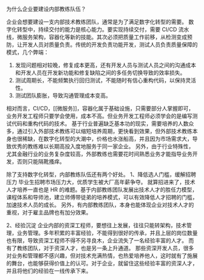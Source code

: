 为什么企业要建设内部教练队伍？

企业会想要建设一支内部技术教练团队，通常是为了满足数字化转型的需要。
数字化转型中，持续交付的能力是核心能力。要实现持续交付，需要 CI/CD 流水线，微服务架构，容器化等新的技能。其次必须把质量工作前移，从检测变成预防，让开发人员对质量负责。传统的开发负责功能开发，测试人员负责质量保障的模式，几个弊端：
1. 发现问题相对较晚，修复成本更高，还有开发人员与测试人员之间的沟通成本和开发人员在开发新功能和修复缺陷之间的多任务切换导致的效率损失。
2. 测试周期长，不能频繁执行回归测试，不能随时有信心重构代码，以保持灵活性。
3. 测试团队膨胀，导致沟通管理成本变高。

相对而言，CI/CD，[[微服务]]，容器化属于基础设施，只需要部分人掌握即可，业务开发工程师只要学会使用，成本不高。但业务开发工程师必须学会的是编写测试代码和重构代码的技术。
基于行业普遍缺乏基本功的现实，需要培养的人数众多，通过引入外部技术教练可以缩短培养周期，更快看到效果，但外部技术教练本身也很稀缺，在数字化转型的大潮中，价格也水涨船高，并且因为市场需求大，导致优秀的教练难以长期高投入度地服务于同一家企业。
另外，由于行业特殊性，尤其金融行业的业务复杂度较高，外部教练也需要花时间熟悉业务才能指导业务开发，否则只能隔靴搔痒。

除了支持数字化转型，内部教练队伍还有两个好处。
1、降低选人门槛，缓解招聘压力
毕业生招聘市场压力大，优质学生被大厂高年薪争夺。
就算招进来了，技术人才培养一直也是 HR 的难题。基于内部教练团队发展出技术人才的胜任力模型，课程体系和导师池，建立师傅带徒弟的培养模式，可以有效降低人才招聘的门槛，加速技术人员的成长。
另外，有内部教练团队，本身也能体现企业对技术人才的重视，对于雇主品牌也有加分效果。

2、经验沉淀
企业内部的资深工程师，要想往上发展，往往只能转架构，技术管理，业务管理。多年积累的丰富经验，不能得到很好的传承，并且上层的岗位数量也有限，导致资深工程师不得不另寻良木，企业流失了一名经验丰富的人才。
而有了教练团队，对于资深人才，也是另一条上升通道。
那些资深开发人员，很多对业务和管理都不感兴趣，但对技术充满热情，也热爱培养他人，这时就有了施展的舞台，也能够获得价值上的认可。对于企业，就留住这些经验丰富的资深人才，并且将他们的经验在一线传承下来。